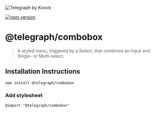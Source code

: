 ![Telegraph by Knock](https://github.com/knocklabs/telegraph/assets/29106675/9b5022e3-b02c-4582-ba57-3d6171e45e44)

[![npm version](https://img.shields.io/npm/v/@telegraph/button.svg)](https://www.npmjs.com/package/@telegraph/combobox)

# @telegraph/combobox
> A styled menu, triggered by a Select, that combines an Input and Single- or Multi-select.

## Installation Instructions

```
npm install @telegraph/combobox
```

### Add stylesheet
```
@import "@telegraph/combobox"
```
